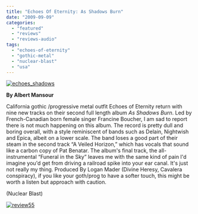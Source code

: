 ```yaml
---
title: "Echoes Of Eternity: As Shadows Burn"
date: "2009-09-09"
categories: 
  - "featured"
  - "reviews"
  - "reviews-audio"
tags: 
  - "echoes-of-eternity"
  - "gothic-metal"
  - "nuclear-blast"
  - "usa"
---
```


[![echoes_shadows](http://www.hellbound.ca/wp-content/uploads/2009/09/echoes_shadows.JPG "echoes_shadows")](http://www.hellbound.ca/wp-content/uploads/2009/09/echoes_shadows.JPG)

**By Albert Mansour**

California gothic /progressive metal outfit Echoes of Eternity return with nine new tracks on their second full length album _As Shadows Burn_. Led by French-Canadian born female singer Francine Boucher, I am sad to report there is not much happening on this album. The record is pretty dull and boring overall, with a style reminiscent of bands such as Delain, Nightwish and Epica, albeit on a lower scale. The band loses a good part of their steam in the second track “A Veiled Horizon,” which has vocals that sound like a carbon copy of Pat Benatar. The album's final track, the all-instrumental “Funeral in the Sky” leaves me with the same kind of pain I'd imagine you'd get from driving a railroad spike into your ear canal. It's just not really my thing. Produced By Logan Mader (Divine Heresy, Cavalera conspiracy), if you like your goth/prog to have a softer touch, this might be worth a listen but approach with caution.

(Nuclear Blast)

[![review55](http://www.hellbound.ca/wp-content/uploads/2009/07/review55.png "review55")](http://www.hellbound.ca/wp-content/uploads/2009/07/review55.png)
